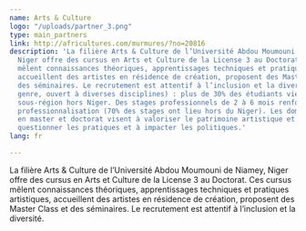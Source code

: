 ```yaml
---
name: Arts & Culture
logo: "/uploads/partner_3.png"
type: main_partners
link: http://africultures.com/murmures/?no=20816
description: 'La filière Arts & Culture de l’Université Abdou Moumouni de Niamey,
  Niger offre des cursus en Arts et Culture de la License 3 au Doctorat. Ces cursus
  mêlent connaissances théoriques, apprentissages techniques et pratiques artistiques,
  accueillent des artistes en résidence de création, proposent des Master Class et
  des séminaires. Le recrutement est attentif à l’inclusion et la diversité (âge,
  genre, ouvert à diverses disciplines) : plus de 30% des étudiants viennent de la
  sous-région hors Niger. Des stages professionnels de 2 à 6 mois renforcent le volet
  professionnalisation (70% des stages ont lieu hors du Niger). Les domaines de recherche
  en master et doctorat visent à valoriser le patrimoine artistique et culturel, à
  questionner les pratiques et à impacter les politiques.'
lang: fr

---
```

La filière Arts & Culture de l’Université Abdou Moumouni de Niamey, Niger offre des cursus en Arts et Culture de la License 3 au Doctorat. Ces cursus mêlent connaissances théoriques, apprentissages techniques et pratiques artistiques, accueillent des artistes en résidence de création, proposent des Master Class et des séminaires. Le recrutement est attentif à l’inclusion et la diversité.